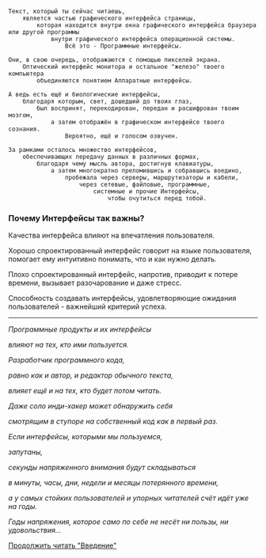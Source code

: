 ```
Текст, который ты сейчас читаешь,
    является частью графического интерфейса страницы,
        которая находится внутри окна графического интерфейса браузера или другой программы
            внутри графического интерфейса операционной системы.
                Всё это - Программные интерфейсы.

Они, в свою очередь, отображаются с помощью пикселей экрана.
    Оптический интерфейс монитора и остальное "железо" твоего компьютера
        объединяются понятием Аппаратные интерфейсы.

А ведь есть ещё и биологические интерфейсы,
    благодаря которым, свет, дошедший до твоих глаз,
        был воспринят, перекодирован, передан и расшифрован твоим мозгом,
            а затем отображён в графическом интерфейсе твоего сознания.
                Вероятно, ещё и голосом озвучен.

За рамками осталось множество интерфейсов,
    обеспечивающих передачу данных в различных формах,
        благодаря чему мысль автора, достигнув клавиатуры,
            а затем многократно преломившись и собравшись воедино,
                пробежала через серверы, маршрутизаторы и кабели,
                    через сетевые, файловые, программные,
                        системные и прочие Интерфейсы,
                            чтобы очутиться перед тобой.
```

### Почему Интерфейсы так важны?

Качества интерфейса влияют на впечатления пользователя.

Хорошо спроектированный интерфейс говорит на языке пользователя, помогает ему интуитивно понимать, что и как нужно делать.

Плохо спроектированный интерфейс, напротив, приводит к потере времени, вызывает разочарование и даже стресс.

Способность создавать интерфейсы, удовлетворяющие ожидания пользователей - важнейший критерий успеха.

***

_Программные продукты и их интерфейсы_

_влияют на тех, кто ими пользуется._

_Разработчик программного кода,_

_равно как и автор, и редактор обычного текста,_

_влияет ещё и на тех, кто будет потом читать._

_Даже соло инди-хакер может обнаружить себя_

_смотрящим в ступоре на собственный код как в первый раз._

_Если интерфейсы, которыми мы пользуемся,_

_запутаны,_

_секунды напряженного внимания будут складываться_

_в минуты, часы, дни, недели и месяцы потерянного времени,_

_а у самых стойких пользователей и упорных читателей счёт идёт уже на годы._

_Годы напряжения, которое само по себе не несёт ни пользы, ни удовольствия..._

[Продолжить читать "Введение"](../Введение#_3)

